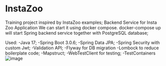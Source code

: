 # InstaZoo
Training project inspired by InstaZoo examples;
Backend Service for Insta Zoo Application
We can start it using docker compose.
docker-compose up will start Spring backend service together with PostgreSQL database;

Used:
-Java 17;
-Spring Boot 3.0.6;
-Spring Data JPA;
-Spring Security with custom Jwt;
-Validation API;
-Flyway for DB migration
-Lombock to reduce boilerplate code;
-Mapstruct;
-WebTestClient for testing;
-TestContainers
![image](https://github.com/Veselovnd88/InstaZoo/assets/63257041/86d27cb9-4358-46c2-946d-63e4bf7ef1ef)
